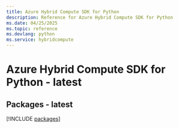 ```yaml
---
title: Azure Hybrid Compute SDK for Python
description: Reference for Azure Hybrid Compute SDK for Python
ms.date: 04/25/2025
ms.topic: reference
ms.devlang: python
ms.service: hybridcompute
---
```

# Azure Hybrid Compute SDK for Python - latest
## Packages - latest
[!INCLUDE [packages](hybrid-compute-index.md)]